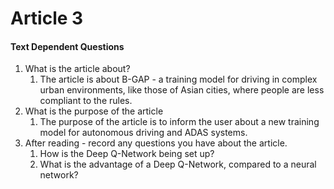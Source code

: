 # Article 3
#### Text Dependent Questions

1.  What is the article about?
	1. The article is about B-GAP - a training model for driving in complex urban environments, like those of Asian cities, where people are less compliant to the rules.
2.  What is the purpose of the article 
	1. The purpose of the article is to inform the user about a new training model for autonomous driving and ADAS systems.
3.  After reading - record any questions you have about the article.
	1. How is the Deep Q-Network being set up?
	2. What is the advantage of a Deep Q-Network, compared to a neural network?

